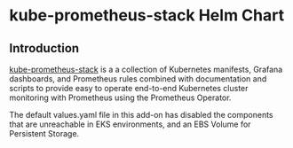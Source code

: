 # kube-prometheus-stack Helm Chart

## Introduction

[kube-prometheus-stack](https://github.com/prometheus-community/helm-charts/tree/main/charts/kube-prometheus-stack) is a a collection of Kubernetes manifests, Grafana dashboards, and Prometheus rules combined with documentation and scripts to provide easy to operate end-to-end Kubernetes cluster monitoring with Prometheus using the Prometheus Operator.

The default values.yaml file in this add-on has disabled the components that are unreachable in EKS environments, and an EBS Volume for Persistent Storage.
